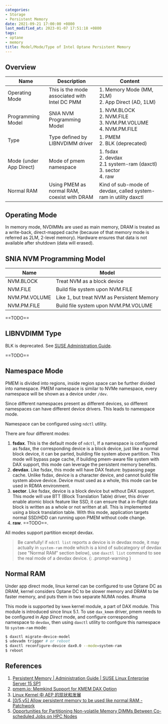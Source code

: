 ```yaml
---
categories:
- Storage
- Persistent Memory
date: 2021-09-21 17:00:00 +0800
last_modified_at: 2023-01-07 17:51:18 +0800
tags:
- optane
- memory
title: Model/Mode/Type of Intel Optane Persistent Memory
---
```


## Overview

| Name                    | Description                                   | Content                                                         |
| ----------------------- | --------------------------------------------- | --------------------------------------------------------------- |
| Operating Mode          | This is the mode associated with Intel DC PMM | 1. Memory Mode (MM, 2LM)<br>2. App Direct (AD, 1LM)                |
| Programming Model       | SNIA NVM Programming Model                    | 1. NVM.BLOCK<br>2. NVM.FILE<br>3. NVM.PM.VOLUME<br>4. NVM.PM.FILE        |
| Type                    | Type defined by LIBNVDIMM driver              | 1. PMEM<br>2. BLK (deprecated)                                     |
| Mode (under App Direct) | Mode of pmem namespace                        | 1. fsdax<br>2. devdax<br>   2.1 system-ram (daxctl)<br>3. sector<br>4. raw     |
| Normal RAM              | Using PMEM as normal RAM, coexist with DRAM   | Kind of sub-mode of devdax, called system-ram in utility daxctl |

## Operating Mode

In memory mode, NVDIMMs are used as main memory, DRAM is treated as a write-back, direct-mapped cache (because of that memory mode is referred as 2LM, 2-level memory). Hardware ensures that data is not available after shutdown (data will erased).

## SNIA NVM Programming Model

| Name          | Model                                      |
| ------------- | ------------------------------------------ |
| NVM.BLOCK     | Treat NVM as a block device                |
| NVM.FILE      | Build file system upon NVM.FILE            |
| NVM.PM.VOLUME | Like 1, but treat NVM as Persistent Memory |
| NVM.PM.FILE   | Build file system upon NVM.PM.VOLUME       |

==TODO==

## LIBNVDIMM Type

BLK is deprecated. See [SUSE Administration Guide](https://documentation.suse.com/sles/15-SP1/html/SLES-all/cha-nvdimm.html).

==TODO==

## Namespace Mode

PMEM is divided into regions, inside region space can be further divided into namespace. PMEM namespace is similar to NVMe namespace, every namespace will be shown as a device under `/dev`.

Since different namespaces present as different devices, so different namespaces can have different device drivers. This leads to namespace mode.

Namespace can be configured using `ndctl` utility.

There are four different modes:

1. **fsdax**. This is the default mode of `ndctl`, If a namespace is configured as fsdax, the corresponding device is a block device, just like a normal block device, it can be parted, building file system above partition. This mode will bypass page cache, if building pmem-aware file system with DAX support, this mode can leverage the persistent memory benefits.
2. **devdax**. Like fsdax, this mode will have DAX feature: bypassing page cache. Unlike fsdax, device is a character device, and cannot build file system above device. Device must used as a whole, this mode can be used in RDMA environment.
3. **sector**. Like fsdax, device is a block device but without DAX support. This mode will use BTT (Block Translation Table) driver, this driver enable atomic block feature like SSD, it can ensure that a in-flight data block is written as a whole or not written at all. This is implemented using a block translation table. With this mode, application targets normal SSD/HDD can running upon PMEM without code change.
4. **raw**. ==TODO==.

All modes support partition except devdax.

> Be carefully! if `ndctl list` reports a device is in devdax mode, it may actually in `system-ram` mode which is a kind of subcategory of devdax (see "Normal RAM" section below), use `daxctl list` command to see the real mode of a devdax device.
{: .prompt-warning }

## Normal RAM

Under app direct mode, linux kernel can be configured to use Optane DC as DRAM, kernel considers Optane DC to be slower memory and DRAM to be faster memory, and puts them in two separate NUMA nodes. #numa

This mode is supported by `kmem` kernel module, a part of DAX module. This module is introduced since linux 5.1. To use `dax_kmem` driver, pmem needs to be configured in _App Direct_ mode, and configure corresponding namespace to `devdax`, then using `daxctl` utility to configure this namespace to `system-ram` mode:

```bash
$ daxctl migrate-device-model
$ udevadm trigger # or reboot
$ daxctl reconfigure-device dax0.0 --mode=system-ram
$ reboot
```

## References

1. [Persistent Memory | Administration Guide | SUSE Linux Enterprise Server 15 SP1](https://documentation.suse.com/sles/15-SP1/html/SLES-all/cha-nvdimm.html)
2. [pmem.io: Memkind Support for KMEM DAX Option](https://pmem.io/2020/01/20/memkind-dax-kmem.html)
3. [Linux Kernel 中 AEP 的现状和发展](https://kernel.taobao.org/2019/05/NVDIMM-in-Linux-Kernel/)
4. [[0/5,v5] Allow persistent memory to be used like normal RAM - Patchwork](https://patchwork.kernel.org/project/linux-nvdimm/cover/20190225185727.BCBD768C@viggo.jf.intel.com/)
5. [Opportunities for Partitioning Non-volatile Memory DIMMs Between Co-scheduled Jobs on HPC Nodes](zotero://select/items/@goglinOpportunitiesPartitioningNonvolatile2020)